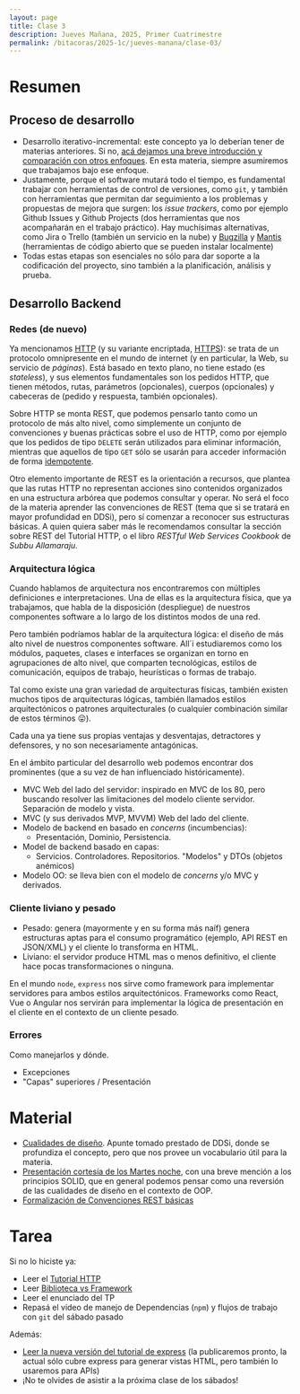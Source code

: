 ```yaml
---
layout: page
title: Clase 3
description: Jueves Mañana, 2025, Primer Cuatrimestre
permalink: /bitacoras/2025-1c/jueves-manana/clase-03/
---
```


# Resumen

## Proceso de desarrollo

 * Desarrollo iterativo-incremental: este concepto ya lo deberían tener de materias anteriores. Si no, [acá dejamos una breve introducción y comparación con otros enfoques](https://docs.google.com/document/d/11PQO8NPSOV4SW0ZwtFsh4RCtWubuEBV6E5qPicqJNKs/edit?tab=t.0#heading=h.bva2amx4ntdf). En esta materia, siempre asumiremos que trabajamos bajo ese enfoque.
 * Justamente, porque el software mutará todo el tiempo, es fundamental trabajar con herramientas de control de versiones, como `git`, y también con herramientas que permitan dar seguimiento a los problemas y propuestas de mejora que surgen: los _issue trackers_, como por ejemplo Github Issues y Github Projects (dos herramientas que nos acompañarán en el trabajo práctico). Hay muchísimas alternativas, como Jira o Trello (también un servicio en la nube) y [Bugzilla](https://www.bugzilla.org/) y [Mantis](https://mantisbt.org/) (herramientas de código abierto que se pueden instalar localmente)
  * Todas estas etapas son esenciales no sólo para dar soporte a la codificación del proyecto, sino también a la planificación, análisis y prueba.


## Desarrollo Backend

### Redes (de nuevo)

Ya mencionamos [HTTP](https://developer.mozilla.org/es/docs/Web/HTTP) (y su variante encriptada, [HTTPS](https://developer.mozilla.org/es/docs/Glossary/HTTPS)): se trata de un protocolo omnipresente en el mundo de internet (y en particular, la Web, su servicio de _páginas_). Está basado en texto plano, no tiene estado (es _stateless_), y sus elementos fundamentales son los pedidos HTTP, que tienen métodos, rutas, parámetros (opcionales), cuerpos (opcionales) y cabeceras de (pedido y respuesta, también opcionales).

Sobre HTTP se monta REST, que podemos pensarlo tanto como un protocolo de más alto nivel, como simplemente un conjunto de convenciones y buenas prácticas sobre el uso de HTTP, como por ejemplo que los pedidos de tipo `DELETE` serán utilizados para eliminar información, mientras que aquellos de tipo `GET` sólo se usarán para acceder información de forma [idempotente](https://developer.mozilla.org/en-US/docs/Glossary/Idempotent).

Otro elemento importante de REST es la orientación a recursos, que plantea que las rutas HTTP no representan acciones sino contenidos organizados en una estructura arbórea que podemos consultar y operar. No será el foco de la materia aprender las convenciones de REST (tema que si se tratará en mayor profundidad en DDSi), pero sí comenzar a reconocer sus estructuras básicas. A quien quiera saber más le recomendamos consultar la sección sobre REST del Tutorial HTTP, o el libro _RESTful Web Services Cookbook_ de _Subbu Allamaraju_.


### Arquitectura lógica

Cuando hablamos de arquitectura nos encontraremos con múltiples definiciones e interpretaciones.  Una de ellas es la arquitectura física,  que ya trabajamos, que habla de la disposición (despliegue) de nuestros componentes software a lo largo de los distintos modos de una red.

Pero también podríamos hablar de la arquitectura lógica: el diseño de más alto nivel de nuestros componentes software. All´i estudiaremos como los módulos, paquetes, clases e interfaces se organizan en torno en agrupaciones de alto nivel, que comparten tecnológicas, estilos de comunicación,  equipos de trabajo, heurísticas o formas de trabajo.

Tal como existe una gran variedad de arquitecturas físicas, también existen muchos tipos de arquitecturas lógicas, también llamados estilos arquitectónicos o patrones arquitecturales (o cualquier combinación similar de estos términos 😛).

Cada una ya tiene sus propias ventajas y desventajas, detractores y defensores, y no son necesariamente antagónicas.

En el ámbito particular del desarrollo web podemos encontrar dos prominentes (que a su vez de han influenciado históricamente).

 * MVC Web del lado del servidor: inspirado en MVC de los 80, pero buscando resolver las limitaciones del modelo cliente servidor. Separación de modelo y vista.
 * MVC (y sus derivados MVP, MVVM) Web del lado del cliente.
 * Modelo de backend en basado en _concerns_ (incumbencias):
    * Presentación, Dominio, Persistencia.
 * Model de backend basado en capas:
    * Servicios. Controladores. Repositorios. "Modelos" y DTOs (objetos anémicos)
 * Modelo OO: se lleva bien con el modelo de _concerns_ y/o MVC y derivados.

### Cliente liviano y pesado

  * Pesado: genera (mayormente y en su forma más naíf) genera estructuras aptas para el consumo programático (ejemplo, API REST en JSON/XML) y el cliente lo transforma en HTML.
  * Liviano: el servidor produce HTML mas o menos definitivo, el cliente hace pocas transformaciones o ninguna.

En el mundo `node`, `express` nos sirve como framework para implementar servidores para ambos estilos arquitectónicos. Frameworks como React, Vue o Angular nos servirán para implementar la lógica de presentación en el cliente en el contexto de un cliente pesado.

### Errores

Como manejarlos y dónde.
  * Excepciones
  * "Capas" superiores / Presentación

# Material

 * [Cualidades de diseño](https://docs.google.com/document/d/14HdvHvS33WqYb6Ak0BGa0IeCTbzeCRSDKs-1Ot-qLDw/edit?tab=t.0). Apunte tomado prestado de DDSi, donde se profundiza el concepto, pero que nos provee un vocabulario útil para la materia.
 * [Presentación cortesía de los Martes noche](https://www.canva.com/design/DAGjWQ_nX6E/_vwL62qHc2FsEnwtYD7j-g/view?utm_content=DAGjWQ_nX6E&utm_campaign=designshare&utm_medium=link2&utm_source=uniquelinks&utlId=hf3334dcf89#5), con una breve mención a los principios SOLID, que en general podemos pensar como una reversión de las cualidades de diseño en el contexto de OOP.
 * [Formalización de Convenciones REST básicas](https://github.com/flbulgarelli/http-tutorial/tree/master/tutorial/es#14-recursos)

# Tarea

Si no lo hiciste ya:

 * Leer el [Tutorial HTTP](https://github.com/flbulgarelli/http-tutorial)
 * Leer [Biblioteca vs Framework](https://docs.google.com/document/d/1D_MCoh4J8kL1MAKNlbDgAMu2nYxri-81nZBYOPFWnO0/edit?tab=t.0#heading=h.6ab0fffv8tld)
 * Leer el enunciado del TP
 * Repasá el video de manejo de Dependencias (`npm`) y flujos de trabajo con `git` del sábado pasado

Además:

 * [Leer la nueva versión del tutorial de express](https://docs.google.com/document/d/1Nn6GMzm7bD9tvVi_wGjLbt8X4KEk5IChzXdPpEFK4vY/edit?tab=t.0#heading=h.halhyllz00mo) (la publicaremos pronto, la actual sólo cubre express para generar vistas HTML, pero también lo usaremos para APIs)
 * ¡No te olvides de asistir a la próxima clase de los sábados!